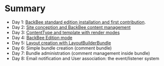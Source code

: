 # Summary

* Day 1: [BackBee standard edition installation and first contribution](day1.md).
* Day 2: [Site conception and BackBee content management](day2.md)
* Day 3: [ContentType and template with render modes](day3.md)
* Day 4: [BackBee Edition mode](day4.md)
* Day 5: [Layout creation with LayoutBuilderBundle](day5.md)
* Day 6: Simple bundle creation (comment bundle)
* Day 7: Bundle administration (comment management inside bundle)
* Day 8: Email notification and User association: the event/listener system


